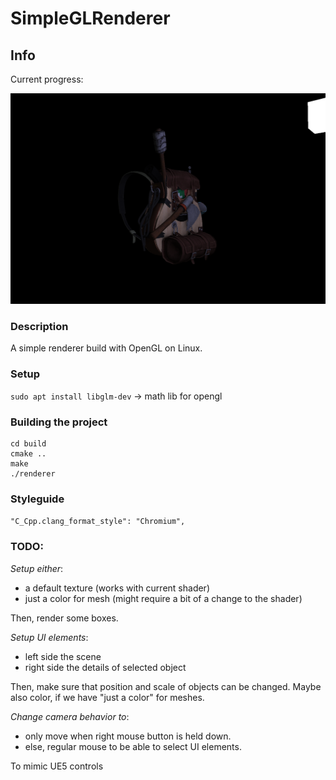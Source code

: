 # SimpleGLRenderer

## Info 

Current progress: 

![img](/docs/img/image.png)

### Description

A simple renderer build with OpenGL on Linux.

### Setup 
`sudo apt install libglm-dev` -> math lib for opengl

### Building the project
```
cd build
cmake ..
make
./renderer
```

### Styleguide

`"C_Cpp.clang_format_style": "Chromium",`


### TODO:

*Setup either*:
- a default texture (works with current shader)
- just a color for mesh (might require a bit of a change to the shader)

Then, render some boxes.

*Setup UI elements*:
- left side the scene
- right side the details of selected object

Then, make sure that position and scale of objects can be changed. Maybe also color, if we have "just a color" for meshes.

*Change camera behavior to*:
- only move when right mouse button is held down.
- else, regular mouse to be able to select UI elements.

To mimic UE5 controls